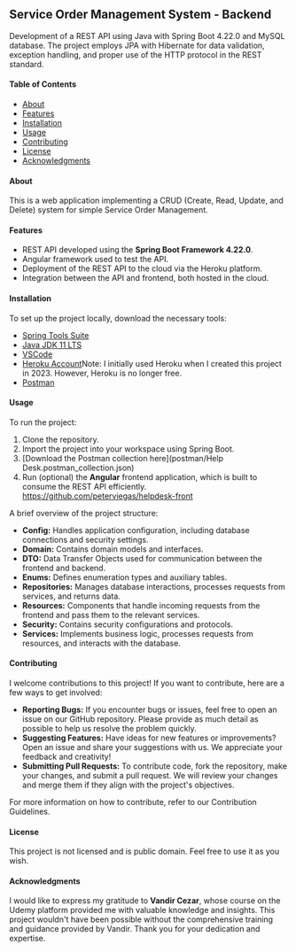 ## Service Order Management System - Backend

Development of a REST API using Java with Spring Boot 4.22.0 and MySQL database. The project employs JPA with Hibernate for data validation, exception handling, and proper use of the HTTP protocol in the REST standard.

#### Table of Contents
- [About](#about)
- [Features](#features)
- [Installation](#installation)
- [Usage](#usage)
- [Contributing](#contributing)
- [License](#license)
- [Acknowledgments](#acknowledgments)

#### About
This is a web application implementing a CRUD (Create, Read, Update, and Delete) system for simple Service Order Management.

#### Features
- REST API developed using the **Spring Boot Framework 4.22.0**.
- Angular framework used to test the API. 
- Deployment of the REST API to the cloud via the Heroku platform.
- Integration between the API and frontend, both hosted in the cloud.

#### Installation
To set up the project locally, download the necessary tools:
- [Spring Tools Suite](https://spring.io/tools)
- [Java JDK 11 LTS](https://www.oracle.com/java/technologies/javase-downloads.html)
- [VSCode](https://code.visualstudio.com/download)
- [Heroku Account](https://www.heroku.com/)Note: I initially used Heroku when I created this project in 2023. However, Heroku is no longer free.
- [Postman](https://www.postman.com/downloads/)

#### Usage
To run the project:
1. Clone the repository.
2. Import the project into your workspace using Spring Boot.
3. [Download the Postman collection here](postman/Help Desk.postman_collection.json)
4. Run (optional) the **Angular** frontend application, which is built to consume the REST API efficiently. https://github.com/peterviegas/helpdesk-front

A brief overview of the project structure:

- **Config:** Handles application configuration, including database connections and security settings.
- **Domain:** Contains domain models and interfaces.
- **DTO:** Data Transfer Objects used for communication between the frontend and backend.
- **Enums:** Defines enumeration types and auxiliary tables.
- **Repositories:** Manages database interactions, processes requests from services, and returns data.
- **Resources:** Components that handle incoming requests from the frontend and pass them to the relevant services.
- **Security:** Contains security configurations and protocols.
- **Services:** Implements business logic, processes requests from resources, and interacts with the database.

#### Contributing
I welcome contributions to this project! If you want to contribute, here are a few ways to get involved:

- **Reporting Bugs:** If you encounter bugs or issues, feel free to open an issue on our GitHub repository. Please provide as much detail as possible to help us resolve the problem quickly.
- **Suggesting Features:** Have ideas for new features or improvements? Open an issue and share your suggestions with us. We appreciate your feedback and creativity!
- **Submitting Pull Requests:** To contribute code, fork the repository, make your changes, and submit a pull request. We will review your changes and merge them if they align with the project's objectives.

For more information on how to contribute, refer to our Contribution Guidelines.

#### License
This project is not licensed and is public domain. Feel free to use it as you wish.

#### Acknowledgments
I would like to express my gratitude to **Vandir Cezar**, whose course on the Udemy platform provided me with valuable knowledge and insights. This project wouldn't have been possible without the comprehensive training and guidance provided by Vandir. Thank you for your dedication and expertise.
